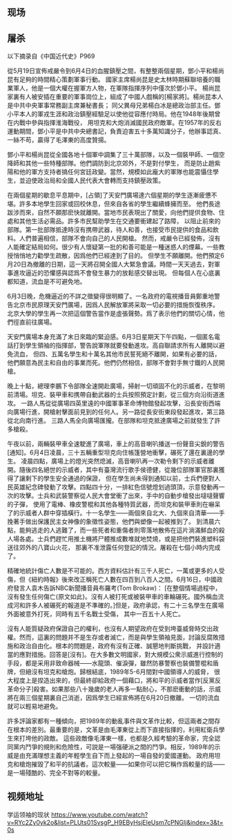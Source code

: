 # 

## 现场



## 屠杀

以下摘录自《中国近代史》P969

從5月19日宣佈戒嚴令到6月4日的血腥鎮壓之間，有整整兩個星期，鄧小平和楊尚昆有足夠的時間精心策劃軍事行動。
國家主席楊尚昆是史太林時期蘇聯培養的職業軍人，他是一個大權在握軍方人物，在軍隊指揮序列中僅次於鄧小平。
楊尚昆家裏有人被安插在重要的軍事崗位上，組成了中國人戲稱的[楊家將]。楊尚昆本人是中共中央軍事常務副主席兼秘書長；
同父異母兄弟楊白冰是總政治部主任。鄧小平本人的軍戎生涯和政治鎮壓經驗足以使他從容應付時局。他在1948年後期曾在内戰中參與指揮淮海戰役，
用坦克和大炮消滅國民政府敵軍。在1957年的反右運動期間，鄧小平是中共中央總書記，負責迫害五十多萬知識分子，他辦事認真、一絲不苟，贏得了毛澤東的高度贊揚。

鄧小平和楊尚昆從全國各地十個軍中調集了三十萬部隊，以及一個裝甲師、一個空降師和其他一些特種部隊。他們調防到北京郊外，不是對付學生，
而是防止趙紫陽和他的軍方支持者搞任何宮廷政變。當然，規模如此龐大的軍隊也能震懾住學生，並迫使政治局和全國人民代表大會轉而支持鎮壓政策。

在兩個星期的歇息平息期中，[占領]了天安門廣場達六個星期的學生逐漸疲憊不堪。許多本地學生回家或回校休息，但來自各省的學生繼續蜂擁而至。
他們長途跋涉而來，自然不願那麽快就離開。當地市民表現出了關愛，向他們提供食物、住處和其他生活必需品。許多市民幫助學生在交通要衝建起了路障，
以阻止前來的部隊。第一批部隊抵達時沒有携帶武器，待人和善，也接受市民提供的食品和飲料。人們普遍相信，部隊不會向自己的人民開槍。
然而，戒嚴令已經發佈，沒有人能確定結局如何。很少有人懷疑第一批的和善可能是一種迷惑人的煙幕。一些教授悄悄地力勸學生疏散，因爲他們已經達到了目的。
但學生不願離開。他們預定6月20日為撤離的日期，這一天將召開全國人大緊急會議。時間一天天過去，對軍事進攻逼近的恐懼感與認爲不會發生暴力的放鬆感交替出現。
但每個人在心底裏都知道，流血是不可避免地。

6月3日晚，危機逼近的不詳之徵變得很明顯了。一名政府的電視播音員鄭重地警告北京市民原理天安門廣場，因爲人民解放軍將采取一切必要的措施恢復秩序。
北京大學的學生再一次把這個警告當作是虛張聲勢。爲了表示他們的關切心情，他們徑直前往廣場。

天安門廣場本身充滿了末日來臨的緊迫感。6月3日星期天下午四點，一個匿名電話打到學生領袖的指揮部，警告說軍隊就要發動進攻。高自聯請求所有人離開以避免流血，
但四、五萬名學生和十萬名其他市民誓死絕不離開，如果有必要的話，他們願意為民主和自由的事業而死。他們仍然相信，部隊不會對手無寸鐵的人民開槍。

晚上十點，總理李鵬下令部隊全速開赴廣場，掃射一切頑固不化的示威者，在黎明前清場。坦克、裝甲車和携帶自動武器的士兵按照預定計劃，從三個方向沿街道進攻。
一路人馬從從廣場四英里遠的中國軍事革命博物館發起攻擊，沿長安街西端向廣場行進，開槍射擊面前見到的任何人。另一路從長安街東段發起進攻，第三路從北向南行進。
三路人馬全向廣場匯攏。在部隊和坦克抵達廣場之前就發生了許多槍殺。

午夜以前，兩輛裝甲車全速駛進了廣場，車上的高音喇叭播送一份聲音尖銳的警告[通知]。6月4日凌晨，三十五輛重型坦克向住帳篷營地衝擊，碾死了還在裏邊的學生。
凌晨四點，廣場上的燈光突然熄滅，高音喇叭再一次勒令剩下的示威者離開。隨後四名絕世的示威者，其中有臺灣流行歌手侯德健，從幾位部隊軍官那裏獲得了讓剩下的學生安全通過的保證，
但在學生尚未得到通知以前，士兵們便對人民英雄紀念碑發動了攻擊。四點四十分，一排紅色信號燈划過頭頂，示意發動再一次的攻擊。士兵和武裝警察從人民大會堂衝了出來，手中的自動步槍發出噠噠聲響的子彈，
使用了電棒、橡皮警棍和其他各種特質武器，而坦克和裝甲車則在嚇呆了的示威者人群中穿插橫行。十一名學生——兩個來自北大、九個來自清華——手挽著手做出保護民主女神像的象徵性姿態，他們與塑像一起被推到了。
到清晨六點，能夠逃走的人逃難了，而一些死者和重傷者則零落地散佈在這片淌滿鮮血的殺人場各處。士兵們趕忙用推土機將尸體推成數堆就地焚燒，或是把他們裝進塑料袋送往郊外的八寶山火花，
那裏不准泄露任何登記的情況。屠殺在七個小時内完成了。

精確地統計傷亡人數是不可能的。西方資料估計有三千人死亡，一萬或更多的人受傷，但《紐約時報》後來改正稱死亡人數在四百到八百人之間。6月16日，中國政府發言人袁木告訴NBC新聞播音員布羅考(Tom Brokaw)：
[在整個情場過程中，沒有發生任何傷亡{原文如此}。沒有人被打死或被裝甲車的車輪碾死。國外稱血流成河和許多人被碾死的報道是不準確的。]但是，政府承認，有二十三名學生在廣場外面被意外打死，同時有五千名戰士受傷，
其中一百五十人死亡。

沒有人能質疑政府保證自己的權利，也沒有人期望政府在受到垮臺威脅時交出政權。然而，這裏的問題并不是生存或者滅亡，而是與學生領袖見面，討論反腐敗措施和政治自由化。根本的問題是，政府有沒有正確、誠懇地判斷挑戰，
并設計適當的應對措施。回答是[沒有]。在大多數文明國家，對大規模公衆示威進行控制的手段，都是采用非致命器械——水龍頭、催淚彈，雖然防暴警察也裝備警棍和盾牌，但絕沒有坦克和槍炮。歸根結底，1989年5-6月間對中國領導人的威脅，
很大程度上是捏造出來的，但最終卻給政府一個藉口，將和平的示威者當作[反黨反革命分子]殺害。如果那些八十幾歲的老人再多一點耐心，不那麽衝動的話，示威將在兩三個星期裏自己消逝，因爲學生已經宣佈將在6月20日撤離。
一切的流血就可以輕易地避免。

許多評論家都有一種傾向，把1989年的動亂事件與文革作比較，但這兩者之間存在根本的差別。最重要的是，文革是由毛澤東從上而下直接指揮的，利用紅衛兵學生來打垮他的政敵。
這些政敵像毛澤東一樣，也都是久經考驗的革命家，完全認同黨内鬥爭的規則和危險性，可説是一場强硬派之間的鬥爭。相反，1989年的示威是由充滿理想主義的年輕學生自下而上發起的一場自發的愛國運動。
政府用坦克和槍炮摧毀了和平的抗議者。這次較量——如果你可以把它稱作爲較量的話——是一場殘酷的、完全不對等的較量。

## 视频地址

学运领袖的现状 https://www.youtube.com/watch?v=RYc2Zy0yk2o&list=PLUts01SvsgP_H9EByHsjEleUsm7cPNGIj&index=3&t=0s